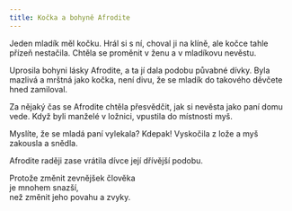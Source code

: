 ```yaml
---
title: Kočka a bohyně Afrodite
---
```


Jeden mladík měl kočku. Hrál si s ní, choval ji na klíně, ale kočce tahle přízeň nestačila. Chtěla se proměnit v ženu a v mladíkovu nevěstu.

Uprosila bohyni lásky Afrodite, a ta jí dala podobu půvabné dívky. Byla mazlivá a mrštná jako kočka, není divu, že se mladík do takového děvčete hned zamiloval.

Za nějaký čas se Afrodite chtěla přesvědčit, jak si nevěsta jako paní domu vede. Když byli manželé v ložnici, vpustila do místnosti myš.

Myslíte, že se mladá paní vylekala? Kdepak! Vyskočila z lože a myš zakousla a snědla.

Afrodite raději zase vrátila dívce její dřívější podobu.

Protože změnit zevnějšek člověka  
je mnohem snazší,  
než změnit jeho povahu a zvyky.
